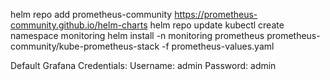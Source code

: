 helm repo add prometheus-community https://prometheus-community.github.io/helm-charts
helm repo update
kubectl create namespace monitoring
helm install -n monitoring prometheus prometheus-community/kube-prometheus-stack -f prometheus-values.yaml

Default Grafana Credentials:
Username: admin
Password: admin
